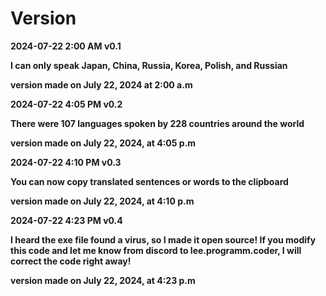 # Version

**2024-07-22 2:00 AM v0.1**

**I can only speak Japan, China, Russia, Korea, Polish, and Russian**

**version made on July 22, 2024 at 2:00 a.m**

**2024-07-22 4:05 PM v0.2**

**There were 107 languages spoken by 228 countries around the world**

**version made on July 22, 2024, at 4:05 p.m**

**2024-07-22 4:10 PM v0.3**

**You can now copy translated sentences or words to the clipboard**

**version made on July 22, 2024, at 4:10 p.m**

**2024-07-22 4:23 PM v0.4**

**I heard the exe file found a virus, so I made it open source! If you modify this code and let me know from discord to lee.programm.coder, I will correct the code right away!**

**version made on July 22, 2024, at 4:23 p.m**
